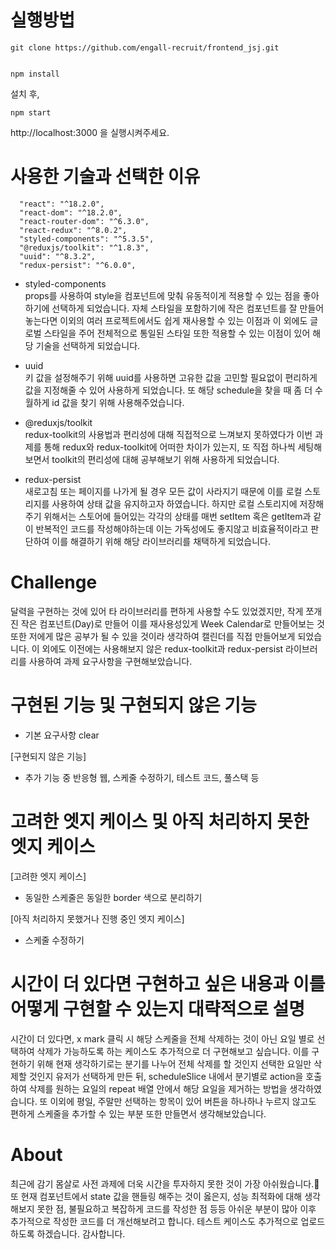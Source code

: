 # 실행방법

```
git clone https://github.com/engall-recruit/frontend_jsj.git


npm install
```

설치 후,

```
npm start
```

http://localhost:3000 을 실행시켜주세요.

# 사용한 기술과 선택한 이유

```
  "react": "^18.2.0",
  "react-dom": "^18.2.0",
  "react-router-dom": "^6.3.0",
  "react-redux": "^8.0.2",
  "styled-components": "^5.3.5",
  "@reduxjs/toolkit": "^1.8.3",
  "uuid": "^8.3.2",
  "redux-persist": "^6.0.0",

```

- styled-components<br/>
  props를 사용하여 style을 컴포넌트에 맞춰 유동적이게 적용할 수 있는 점을 좋아하기에 선택하게 되었습니다. 자체 스타일을 포함하기에 작은 컴포넌트를 잘 만들어 놓는다면 이외의 여러 프로젝트에서도 쉽게 재사용할 수 있는 이점과 이 외에도 글로벌 스타일을 주어 전체적으로 통일된 스타일 또한 적용할 수 있는 이점이 있어 해당 기술을 선택하게 되었습니다.

- uuid<br/>
  키 값을 설정해주기 위해 uuid를 사용하면 고유한 값을 고민할 필요없이 편리하게 값을 지정해줄 수 있어 사용하게 되었습니다. 또 해당 schedule을 찾을 때 좀 더 수월하게 id 값을 찾기 위해 사용해주었습니다.

- @reduxjs/toolkit<br/>
  redux-toolkit의 사용법과 편리성에 대해 직접적으로 느껴보지 못하였다가 이번 과제를 통해 redux와 redux-toolkit에 어떠한 차이가 있는지, 또 직접 하나씩 세팅해보면서 toolkit의 편리성에 대해 공부해보기 위해 사용하게 되었습니다.

- redux-persist<br/>
  새로고침 또는 페이지를 나가게 될 경우 모든 값이 사라지기 때문에 이를 로컬 스토리지를 사용하여 상태 값을 유지하고자 하였습니다. 하지만 로컬 스토리지에 저장해주기 위해서는 스토어에 들어있는 각각의 상태를 매번 setItem 혹은 getItem과 같이 반복적인 코드를 작성해야하는데 이는 가독성에도 좋지않고 비효율적이라고 판단하여 이를 해결하기 위해 해당 라이브러리를 채택하게 되었습니다.

# Challenge

달력을 구현하는 것에 있어 타 라이브러리를 편하게 사용할 수도 있었겠지만, 작게 쪼개진 작은 컴포넌트(Day)로 만들어 이를 재사용성있게 Week Calendar로 만들어보는 것 또한 저에게 많은 공부가 될 수 있을 것이라 생각하여 캘린더를 직접 만들어보게 되었습니다.
이 외에도 이전에는 사용해보지 않은 redux-toolkit과 redux-persist 라이브러리를 사용하여 과제 요구사항을 구현해보았습니다.

# 구현된 기능 및 구현되지 않은 기능

- 기본 요구사항 clear<br/>

[구현되지 않은 기능]<br/>

- 추가 기능 중 반응형 웹, 스케줄 수정하기, 테스트 코드, 풀스택 등<br/>

# 고려한 엣지 케이스 및 아직 처리하지 못한 엣지 케이스

[고려한 엣지 케이스]<br/>

- 동일한 스케줄은 동일한 border 색으로 분리하기<br/>

[아직 처리하지 못했거나 진행 중인 엣지 케이스]<br/>

- 스케줄 수정하기<br/>

# 시간이 더 있다면 구현하고 싶은 내용과 이를 어떻게 구현할 수 있는지 대략적으로 설명

시간이 더 있다면, x mark 클릭 시 해당 스케줄을 전체 삭제하는 것이 아닌 요일 별로 선택하여 삭제가 가능하도록 하는 케이스도 추가적으로 더 구현해보고 싶습니다.
이를 구현하기 위해 현재 생각하기로는 분기를 나누어 전체 삭제를 할 것인지 선택한 요일만 삭제할 것인지 유저가 선택하게 만든 뒤, scheduleSlice 내에서 분기별로 action을 호출하여 삭제를 원하는 요일의 repeat 배열 안에서 해당 요일을 제거하는 방법을 생각하였습니다. 또 이외에 평일, 주말만 선택하는 항목이 있어 버튼을 하나하나 누르지 않고도 편하게 스케줄을 추가할 수 있는 부분 또한 만들면서 생각해보았습니다.

# About

최근에 감기 몸살로 사전 과제에 더욱 시간을 투자하지 못한 것이 가장 아쉬웠습니다.🥲<br/>
또 현재 컴포넌트에서 state 값을 핸들링 해주는 것이 옳은지, 성능 최적화에 대해 생각해보지 못한 점, 불필요하고 복잡하게 코드를 작성한 점 등등 아쉬운 부분이 많아 이후 추가적으로 작성한 코드를 더 개선해보려고 합니다. 테스트 케이스도 추가적으로 업로드하도록 하겠습니다. 감사합니다.
